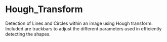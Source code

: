 Hough_Transform
===============

Detection of Lines and Circles within an image using Hough transform. Included are trackbars to adjust the different
parameters used in efficiently detecting the shapes.
